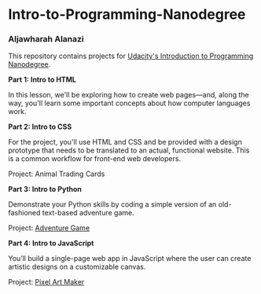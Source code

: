 # Intro-to-Programming-Nanodegree
<h3>Aljawharah Alanazi</h3>

This repository contains projects for <a href="https://www.udacity.com/course/intro-to-programming-nanodegree--nd000" target="_blank">Udacity's Introduction to Programming Nanodegree</a>.

<strong>Part 1: Intro to HTML</strong>

In this lesson, we'll be exploring how to create web pages—and, along the way, you'll learn some important concepts about how computer languages work.

<strong>Part 2: Intro to CSS</strong>

For the project, you'll use HTML and CSS and be provided with a design prototype that needs to be translated to an actual, functional website. This is a common workflow for front-end web developers.

Project: <link href="file:///Users/aljoharaabdullah/Desktop/Intro%20to%20Programming%20Nanodegree/animal-trading-cards-master/card.html" rel="import">Animal Trading Cards</link>

<strong>Part 3: Intro to Python</strong>

Demonstrate your Python skills by coding a simple version of an old-fashioned text-based adventure game. 

Project: <a href="https://github.com/aljawharahalan/Intro-to-Programming-Nanodegree/blob/main/Text-Based-Game/adventure_game.py" target="_blank">Adventure Game</a>

<strong>Part 4: Intro to JavaScript</strong>

You’ll build a single-page web app in JavaScript where the user can create artistic designs on a customizable canvas.

Project: <a href="file:///Users/aljoharaabdullah/Desktop/Intro%20to%20Programming%20Nanodegree/project-pixel-art-maker-starter-master/index.html" target="_blank">Pixel Art Maker</a>
